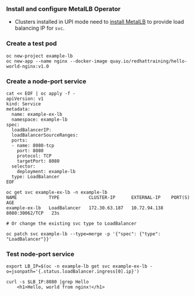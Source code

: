 ### Install and configure MetalLB Operator
* Clusters installed in UPI mode need to [install MetalLB](https://github.com/pancongliang/openshift/blob/main/operator/metallb/readme.md) to provide load balancing IP for `svc`.

### Create a test pod
~~~
oc new-project example-lb
oc new-app --name nginx --docker-image quay.io/redhattraining/hello-world-nginx:v1.0
~~~

### Create a node-port service
~~~
cat << EOF | oc apply -f -
apiVersion: v1
kind: Service
metadata:
  name: example-ex-lb
  namespace: example-lb
spec:
  loadBalancerIP:
  loadBalancerSourceRanges:
  ports:
  - name: 8080-tcp
    port: 8080
    protocol: TCP
    targetPort: 8080
  selector:
    deployment: example-lb
  type: LoadBalancer
EOF

oc get svc example-ex-lb -n example-lb
NAME            TYPE           CLUSTER-IP      EXTERNAL-IP    PORT(S)          AGE
example-ex-lb   LoadBalancer   172.30.63.187   10.72.94.138   8080:30062/TCP   23s

# Or change the existing svc type to LoadBalancer

oc patch svc example-lb --type=merge -p '{"spec": {"type": "LoadBalancer"}}'
~~~

### Test node-port service
~~~
export LB_IP=$(oc -n example-lb get svc example-ex-lb -o=jsonpath='{.status.loadBalancer.ingress[0].ip}')

curl -s $LB_IP:8080 |grep Hello
    <h1>Hello, world from nginx!</h1>
~~~
